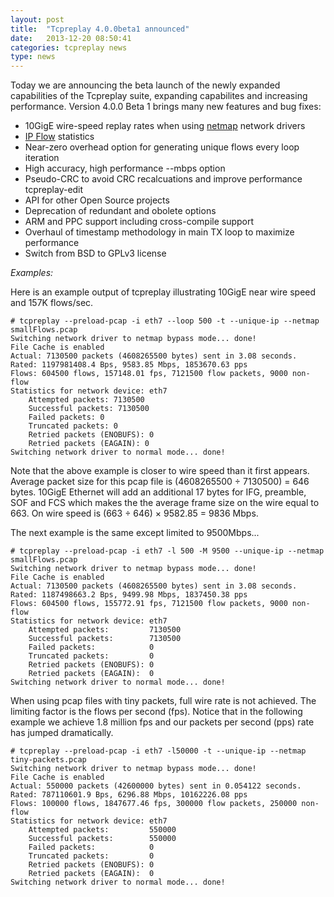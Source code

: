 ```yaml
---
layout: post
title:  "Tcpreplay 4.0.0beta1 announced"
date:   2013-12-20 08:50:41
categories: tcpreplay news
type: news
---
```


Today we are announcing the beta launch of the newly expanded capabilities of the Tcpreplay suite,
expanding capabilites and increasing performance. Version 4.0.0 Beta 1 brings many new features and
bug fixes:

* 10GigE wire-speed replay rates when using [netmap](http://info.iet.unipi.it/~luigi/netmap/) network drivers   
* [IP Flow](http://en.wikipedia.org/wiki/Traffic_flow_%28computer_networking%29) statistics  
* Near-zero overhead option for generating unique flows every loop iteration
* High accuracy, high performance --mbps option
* Pseudo-CRC to avoid CRC recalcuations and improve performance tcpreplay-edit
* API for other Open Source projects
* Deprecation of redundant and obolete options
* ARM and PPC support including cross-compile support
* Overhaul of timestamp methodology in main TX loop to maximize performance
* Switch from BSD to GPLv3 license

*Examples:*

Here is an example output of tcpreplay illustrating 10GigE near wire speed and 157K flows/sec.

```
# tcpreplay --preload-pcap -i eth7 --loop 500 -t --unique-ip --netmap smallFlows.pcap 
Switching network driver to netmap bypass mode... done!
File Cache is enabled
Actual: 7130500 packets (4608265500 bytes) sent in 3.08 seconds.
Rated: 1197981408.4 Bps, 9583.85 Mbps, 1853670.63 pps
Flows: 604500 flows, 157148.01 fps, 7121500 flow packets, 9000 non-flow
Statistics for network device: eth7
	Attempted packets: 7130500
	Successful packets: 7130500
	Failed packets: 0
	Truncated packets: 0
	Retried packets (ENOBUFS): 0
	Retried packets (EAGAIN): 0
Switching network driver to normal mode... done!
```

Note that the above example is closer to wire speed than it first appears. Average packet size
for this pcap file is (4608265500 ÷ 7130500) = 646 bytes. 10GigE Ethernet will add an 
additional 17 bytes for IFG, preamble, SOF and FCS which makes the the average frame 
size on the wire equal to 663. On wire speed is (663 ÷ 646) × 9582.85 = 9836 Mbps. 

The next example is the same except limited to 9500Mbps...

```
# tcpreplay --preload-pcap -i eth7 -l 500 -M 9500 --unique-ip --netmap smallFlows.pcap 
Switching network driver to netmap bypass mode... done!
File Cache is enabled
Actual: 7130500 packets (4608265500 bytes) sent in 3.08 seconds.
Rated: 1187498663.2 Bps, 9499.98 Mbps, 1837450.38 pps
Flows: 604500 flows, 155772.91 fps, 7121500 flow packets, 9000 non-flow
Statistics for network device: eth7
	Attempted packets:         7130500
	Successful packets:        7130500
	Failed packets:            0
	Truncated packets:         0
	Retried packets (ENOBUFS): 0
	Retried packets (EAGAIN):  0
Switching network driver to normal mode... done!
```

When using pcap files with tiny packets, full wire rate is not achieved. The limiting
factor is the flows per second (fps). Notice that in the following example we achieve 1.8 million
fps and our packets per second (pps) rate has jumped dramatically.

```
# tcpreplay --preload-pcap -i eth7 -l50000 -t --unique-ip --netmap tiny-packets.pcap 
Switching network driver to netmap bypass mode... done!
File Cache is enabled
Actual: 550000 packets (42600000 bytes) sent in 0.054122 seconds.
Rated: 787110601.9 Bps, 6296.88 Mbps, 10162226.08 pps
Flows: 100000 flows, 1847677.46 fps, 300000 flow packets, 250000 non-flow
Statistics for network device: eth7
	Attempted packets:         550000
	Successful packets:        550000
	Failed packets:            0
	Truncated packets:         0
	Retried packets (ENOBUFS): 0
	Retried packets (EAGAIN):  0
Switching network driver to normal mode... done!
```

